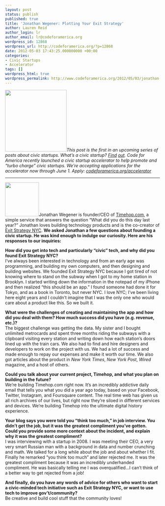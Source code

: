 ```yaml
---
layout: post
status: publish
published: true
title: 'Jonathan Wegener: Plotting Your Exit Strategy'
author: Lauren Reid
author_login: lr
author_email: lr@codeforamerica.org
wordpress_id: 12868
wordpress_url: http://codeforamerica.org/?p=12868
date: 2012-05-03 17:43:25.000000000 +00:00
categories:
- Civic Startups
- Accelerator
tags: []
wordpress_html: true
wordpress_permalink: http://www.codeforamerica.org/2012/05/03/jonathan-wegener-plotting-his-your-exit-strategy/
---
```


<p><img alt="" class="alignright size-medium wp-image-12869" src="http://codeforamerica.org/wp-content/uploads/2012/05/CfA_Accelerator_logo-300x102.png" title="CfA_Accelerator_logo" width="200"/><em>This post is the first in an upcoming series of posts about civic startups. What’s a civic startup? <a href="http://codeforamerica.org/accerator/#faq" target="_blank">Find</a> <a href="http://codeforamerica.org/accerator/#faq" target="_blank">out</a>. Code for America recently launched a civic startup accelerator to help promote and “turbo charge” civic startups. We’re accepting applications for the accelerator now through June 1. Apply: <a href="http://codeforamerica.org/accelerator" target="_blank">codeforamerica.org/accelerator</a></em></p>
<hr/>
<p><a href="http://codeforamerica.org/wp-content/uploads/2012/05/jonathan-wegener.jpg"><img alt="" class="alignleft size-full wp-image-12886" src="http://codeforamerica.org/wp-content/uploads/2012/05/jonathan-wegener.jpg" title="jonathan-wegener" width="110"/></a>Jonathan Wegener is founder/CEO of <a href="http://timehop.com/" target="_blank">Timehop.com</a>, a simple service that answers the question “What did you do this day last year?” Jonathan loves building technology products and is the co-creator of <a href="http://www.exitstrategynyc.com/" target="_blank">Exit Strategy NYC</a>. <strong>We asked Jonathan a few questions about founding a civic startup. He was kind enough to indulge our curiosity. Here are his responses to our inquiries:</strong></p>
<p><strong>How did you get into tech and particularly “civic” tech, and why did you found Exit Strategy NYC?<br/>
</strong>I’ve always been interested in technology and from an early age was programming, and building my own computers, and then designing and building websites. We founded Exit Strategy NYC because I got tired of not knowing where to stand on the subway when I got to my home station in Brooklyn. I started writing down the information in the notepad of my iPhone and then realized “this should be an app.” I found someone had done it for Tokyo, and as a book in Toronto, but never NYC. I love NYC; I’ve been living here eight years and I couldn’t imagine that I was the only one who would care about a product like this. So we built it.</p>
<p><strong>What were the challenges of creating and maintaining the app and how did you deal with them? How much success did you have (e.g. revenue, etc.)?<br/>
</strong>The biggest challenge was getting the data. My sister and I bought unlimited metrocards and spent three months riding the subways with a clipboard visiting every station and writing down how each station’s doors lined up with the train cars. We also had to find and hire designers and developers to work on the project with us. We had a lot of success and made enough to repay our expenses and make it worth our time. We also got articles about the product in <em>New York Times</em>, <em>New York Post</em>, <em>Wired</em> magazine, and a host of others.</p>
<p><strong>Could you talk about your current project, Timehop, and what you plan on building in the future?<br/>
</strong>We’re building Timehop.com right now. It’s an incredibly addictive daily email that tells you what you did a year ago today, based on your Facebook, Twitter, Instagram, and Foursquare content. The real time web has given us all rich archives of our lives, but right now they’re siloed in different services and devices. We’re building Timehop into the ultimate digital history experience.</p>
<p><strong>Your blog says you were told you “think too much,” in job interview. You didn’t get the job, but it was the greatest compliment you’ve gotten. Could you provide some more context about the incident, and explain why it was the greatest compliment?<br/>
</strong>I was interviewing with a startup in 2008. I was meeting their CEO, a very very smart Russian man with a background in data and number crunching and math. We talked for a long while about the job and about whether I fit. Finally he remarked “you think too much” and later rejected me. It was the greatest compliment because it was an incredibly underhanded compliment. He was basically telling me I was overqualified…I can’t think of a better way to get rejected from a job!</p>
<p><strong>And finally, do you have any words of advice for others who want to start a civic-minded tech initiative such as Exit Strategy NYC, or want to use tech to improve gov’t/community?<br/>
</strong>Be creative and build cool stuff that the community loves!</p>
